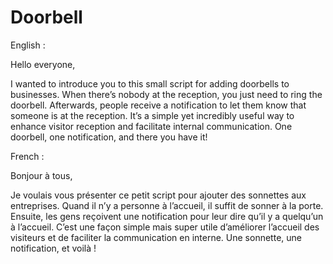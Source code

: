 # Doorbell

English :

Hello everyone,

I wanted to introduce you to this small script for adding doorbells to businesses. When there’s nobody at the reception, you just need to ring the doorbell. Afterwards, people receive a notification to let them know that someone is at the reception. It’s a simple yet incredibly useful way to enhance visitor reception and facilitate internal communication. One doorbell, one notification, and there you have it!

French :

Bonjour à tous,

Je voulais vous présenter ce petit script pour ajouter des sonnettes aux entreprises. Quand il n’y a personne à l’accueil, il suffit de sonner à la porte. Ensuite, les gens reçoivent une notification pour leur dire qu’il y a quelqu’un à l’accueil. C’est une façon simple mais super utile d’améliorer l’accueil des visiteurs et de faciliter la communication en interne. Une sonnette, une notification, et voilà !
